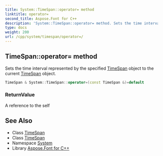 ```yaml
---
title: System::TimeSpan::operator= method
linktitle: operator=
second_title: Aspose.Font for C++
description: 'System::TimeSpan::operator= method. Sets the time interval represented by the specified TimeSpan object to the current TimeSpan object in C++.'
type: docs
weight: 200
url: /cpp/system/timespan/operator=/
---
```

## TimeSpan::operator= method


Sets the time interval represented by the specified [TimeSpan](../) object to the current [TimeSpan](../) object.

```cpp
TimeSpan & System::TimeSpan::operator=(const TimeSpan &)=default
```


### ReturnValue

A reference to the self

## See Also

* Class [TimeSpan](../)
* Class [TimeSpan](../)
* Namespace [System](../../)
* Library [Aspose.Font for C++](../../../)
